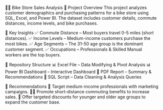 🚴‍♂️ Bike Store Sales Analysis
📌 Project Overview
This project analyzes customer demographics and purchasing patterns for a bike store using SQL, Excel, and Power BI. The dataset includes customer details, commute distances, income levels, and bike purchases.

🎯 Key Insights
✅ Commute Distance – Most buyers travel 0-5 miles (short distances).
✅ Income Levels – Medium-income customers purchase the most bikes.
✅ Age Segments – The 31-50 age group is the dominant customer segment.
✅ Occupations – Professionals & Skilled Manual workers are the top buyers.

📁 Repository Structure
📊 Excel File – Data Modifying & Pivot Analysis
📊 Power BI Dashboard – Interactive Dashboard
📜 PDF Report – Summary & Recommendations
💾 SQL Script – Data Cleaning & Analysis Queries

📌 Recommendations
🚀 Target medium-income professionals with marketing campaigns.
🚴‍♂️ Promote short-distance commuting benefits to increase sales.
🎯 Offer targeted discounts for younger and older age groups to expand the customer base.
